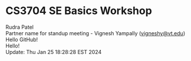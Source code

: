 # CS3704 SE Basics Workshop
Rudra Patel <br>
Partner name for standup meeting - Vignesh Yampally (vigneshy@vt.edu) <br>
Hello GitHub! <br>
Hello! <br>
 Update: Thu Jan 25 18:28:28 EST 2024 <br>
